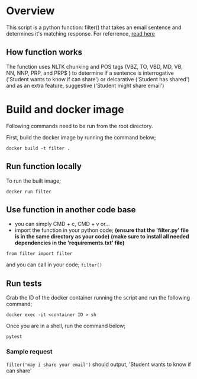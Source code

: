# Overview

This script is a python function: filter() that takes an email sentence and determines it's matching response.
For referrence, [read here]('https://careers.foondamate.com/machine-learning-engineer-remote/foondamate-ml-engineer-coding-challenge-001')

## How function works
The function uses NLTK chunking and POS tags (VBZ, TO, VBD, MD, VB, NN, NNP, PRP, and PRP$ ) to determine if a sentence is interrogative ('Student wants to know if can share') or delcarative ('Student has shared') and as an extra feature, suggestive ('Student might share email')

# Build and docker image

Following commands need to be run from the root directory.

First, build the docker image by running the command below;

`docker build -t filter .`

## Run function locally

To run the built image;

`docker run filter`

## Use function in another code base

-  you can simply CMD + c, CMD + v
or...
- import the function in your python code;
**(ensure that the 'filter.py' file is in the same directory as your code)**
**(make sure to install all needed dependencies in the 'requirements.txt' file)**

`from filter import filter` 

and you can call in your code;
`filter()`

## Run tests

Grab the ID of the docker container running the script and run the following command;

`docker exec -it <container ID > sh`

Once you are in a shell, run the command below;

`pytest`

### Sample request
`filter('may i share your email')` should output, 'Student wants to know if can share'
